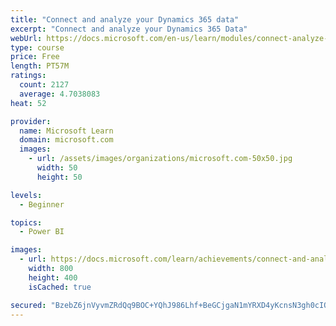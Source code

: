 ```yaml
---
title: "Connect and analyze your Dynamics 365 data​"
excerpt: "Connect and analyze your Dynamics 365 Data​"
webUrl: https://docs.microsoft.com/en-us/learn/modules/connect-analyze-dynamics-365-data/
type: course
price: Free
length: PT57M
ratings:
  count: 2127
  average: 4.7038083
heat: 52

provider:
  name: Microsoft Learn
  domain: microsoft.com
  images:
    - url: /assets/images/organizations/microsoft.com-50x50.jpg
      width: 50
      height: 50

levels:
  - Beginner

topics:
  - Power BI

images:
  - url: https://docs.microsoft.com/learn/achievements/connect-and-analyze-your-microsoft-dynamics-365-data-social.png
    width: 800
    height: 400
    isCached: true

secured: "BzebZ6jnVyvmZRdQq9BOC+YQhJ986Lhf+BeGCjgaN1mYRXD4yKcnsN3gh0cIQU2PxR5D9h7TnuhSzmru5nvfBPo0dGtSJ6v3bLHvt8KAQs54NAvkEU6GfKq3HwVczIFvvhniKDebErkz0eaajiMHZ2hqpKZz20VdXPaMxYcZZ/8AwsmgXL2GPj/tAwRbmqaboLegKnM5irB+Ep3fkbOiXb9Bu9eSkB8AlnP1qx2R9iBbEYjvdm9f3l1jyKwlIEU7I45sbKZ9UFBw45whtQrDMzMJJ99IKsg1T7dWYsrdrnd7vqkHq+mQS1iSF9EWvJ8eXe7rlDFxF7aqTDZ5oSxAkBlVMZY1k1aXMc8+1my68Db42gJIurDLmdT8iwt4OjvvGr7E1mt8fg1q4vmQBh8yJTfKkhpTEC4FnH6OAXBIb6M=;fXxGD1qLbjmbD65Oyww4XQ=="
---
```


